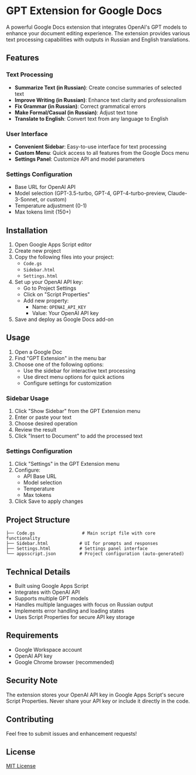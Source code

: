 # GPT Extension for Google Docs

A powerful Google Docs extension that integrates OpenAI's GPT models to enhance your document editing experience. The extension provides various text processing capabilities with outputs in Russian and English translations.

## Features

### Text Processing
- **Summarize Text (in Russian)**: Create concise summaries of selected text
- **Improve Writing (in Russian)**: Enhance text clarity and professionalism
- **Fix Grammar (in Russian)**: Correct grammatical errors
- **Make Formal/Casual (in Russian)**: Adjust text tone
- **Translate to English**: Convert text from any language to English

### User Interface
- **Convenient Sidebar**: Easy-to-use interface for text processing
- **Custom Menu**: Quick access to all features from the Google Docs menu
- **Settings Panel**: Customize API and model parameters

### Settings Configuration
- Base URL for OpenAI API
- Model selection (GPT-3.5-turbo, GPT-4, GPT-4-turbo-preview, Claude-3-Sonnet, or custom)
- Temperature adjustment (0-1)
- Max tokens limit (150+)

## Installation

1. Open Google Apps Script editor
2. Create new project
3. Copy the following files into your project:
   - `Code.gs`
   - `Sidebar.html`
   - `Settings.html`
4. Set up your OpenAI API key:
   - Go to Project Settings
   - Click on "Script Properties"
   - Add new property:
     - Name: `OPENAI_API_KEY`
     - Value: Your OpenAI API key
5. Save and deploy as Google Docs add-on

## Usage

1. Open a Google Doc
2. Find "GPT Extension" in the menu bar
3. Choose one of the following options:
   - Use the sidebar for interactive text processing
   - Use direct menu options for quick actions
   - Configure settings for customization

### Sidebar Usage
1. Click "Show Sidebar" from the GPT Extension menu
2. Enter or paste your text
3. Choose desired operation
4. Review the result
5. Click "Insert to Document" to add the processed text

### Settings Configuration
1. Click "Settings" in the GPT Extension menu
2. Configure:
   - API Base URL
   - Model selection
   - Temperature
   - Max tokens
3. Click Save to apply changes

## Project Structure

```
├── Code.gs                  # Main script file with core functionality
├── Sidebar.html            # UI for prompts and responses
├── Settings.html           # Settings panel interface
└── appsscript.json         # Project configuration (auto-generated)
```

## Technical Details

- Built using Google Apps Script
- Integrates with OpenAI API
- Supports multiple GPT models
- Handles multiple languages with focus on Russian output
- Implements error handling and loading states
- Uses Script Properties for secure API key storage

## Requirements

- Google Workspace account
- OpenAI API key
- Google Chrome browser (recommended)

## Security Note

The extension stores your OpenAI API key in Google Apps Script's secure Script Properties. Never share your API key or include it directly in the code.

## Contributing

Feel free to submit issues and enhancement requests!

## License

[MIT License](LICENSE) 